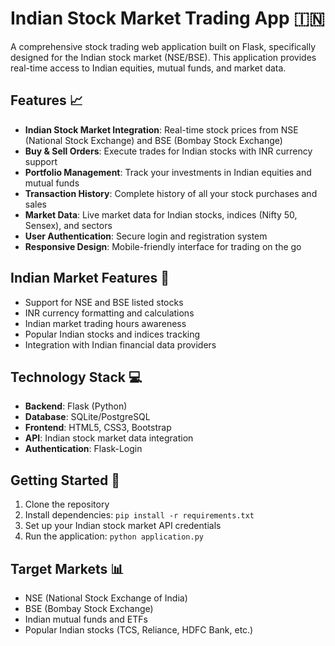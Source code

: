 # Indian Stock Market Trading App 🇮🇳

A comprehensive stock trading web application built on Flask, specifically designed for the Indian stock market (NSE/BSE). This application provides real-time access to Indian equities, mutual funds, and market data.

## Features 📈

- **Indian Stock Market Integration**: Real-time stock prices from NSE (National Stock Exchange) and BSE (Bombay Stock Exchange)
- **Buy & Sell Orders**: Execute trades for Indian stocks with INR currency support
- **Portfolio Management**: Track your investments in Indian equities and mutual funds
- **Transaction History**: Complete history of all your stock purchases and sales
- **Market Data**: Live market data for Indian stocks, indices (Nifty 50, Sensex), and sectors
- **User Authentication**: Secure login and registration system
- **Responsive Design**: Mobile-friendly interface for trading on the go

## Indian Market Features 🏦

- Support for NSE and BSE listed stocks
- INR currency formatting and calculations
- Indian market trading hours awareness
- Popular Indian stocks and indices tracking
- Integration with Indian financial data providers

## Technology Stack 💻

- **Backend**: Flask (Python)
- **Database**: SQLite/PostgreSQL
- **Frontend**: HTML5, CSS3, Bootstrap
- **API**: Indian stock market data integration
- **Authentication**: Flask-Login

## Getting Started 🚀

1. Clone the repository
2. Install dependencies: `pip install -r requirements.txt`
3. Set up your Indian stock market API credentials
4. Run the application: `python application.py`

## Target Markets 📊

- NSE (National Stock Exchange of India)
- BSE (Bombay Stock Exchange)
- Indian mutual funds and ETFs
- Popular Indian stocks (TCS, Reliance, HDFC Bank, etc.)
